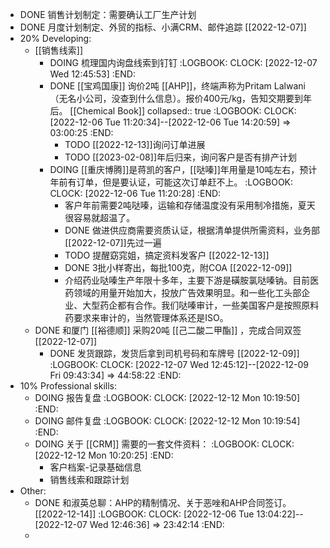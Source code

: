 - DONE 销售计划制定：需要确认工厂生产计划
- DONE 月度计划制定、外贸的指标、小满CRM、邮件追踪 [[2022-12-07]]
- 20% Developing:
	- [[销售线索]]
		- DOING 梳理国内询盘线索到钉钉
		  :LOGBOOK:
		  CLOCK: [2022-12-07 Wed 12:45:53]
		  :END:
		- DONE [[宝鸡国康]] 询价2吨 [[AHP]]，终端声称为Pritam Lalwani（无名小公司，没查到什么信息）。报价400元/kg，告知交期要到年后。 [[Chemical Book]] 
		  collapsed:: true
		  :LOGBOOK:
		  CLOCK: [2022-12-06 Tue 11:20:34]--[2022-12-06 Tue 14:20:59] =>  03:00:25
		  :END:
			- TODO [[2022-12-13]]询问订单进展
			- TODO [[2023-02-08]]年后归来，询问客户是否有排产计划
		- DOING [[重庆博腾]]是蒋凯的客户，[[哒嗪]]年用量是10吨左右，预计年前有订单，但是要认证，可能这次订单赶不上。
		  :LOGBOOK:
		  CLOCK: [2022-12-06 Tue 11:20:28]
		  :END:
			- 客户年前需要2吨哒嗪，运输和存储温度没有采用制冷措施，夏天很容易就超温了。
			- DONE 做进供应商需要资质认证，根据清单提供所需资料，业务部[[2022-12-07]]先过一遍
			- TODO 提醒窈窕姐，搞定资料发客户 [[2022-12-13]]
			- DONE 3批小样寄出，每批100克，附COA [[2022-12-09]]
			- 介绍药业哒嗪生产年限十多年，主要下游是磺胺氯哒嗪钠。目前医药领域的用量开始加大，投放广告效果明显。和一些化工头部企业、大型药企都有合作。我们哒嗪审计，一些美国客户是按照原料药要求来审计的，当然管理体系还是ISO。
	- DONE 和厦门 [[裕德顺]] 采购20吨 [[己二酸二甲酯]] ，完成合同双签 [[2022-12-07]]
		- DONE 发货跟踪，发货后拿到司机号码和车牌号 [[2022-12-09]]
		  :LOGBOOK:
		  CLOCK: [2022-12-07 Wed 12:45:12]--[2022-12-09 Fri 09:43:34] =>  44:58:22
		  :END:
- 10% Professional skills:
	- DOING 报告复盘
	  :LOGBOOK:
	  CLOCK: [2022-12-12 Mon 10:19:50]
	  :END:
	- DOING 邮件复盘
	  :LOGBOOK:
	  CLOCK: [2022-12-12 Mon 10:19:54]
	  :END:
	- DOING 关于 [[CRM]] 需要的一套文件资料：
	  :LOGBOOK:
	  CLOCK: [2022-12-12 Mon 10:20:25]
	  :END:
		- 客户档案-记录基础信息
		- 销售线索和跟踪计划
- Other:
	- DONE 和淑英总聊：AHP的精制情况、关于恶唑和AHP合同签订。 [[2022-12-14]]
	  :LOGBOOK:
	  CLOCK: [2022-12-06 Tue 13:04:22]--[2022-12-07 Wed 12:46:36] =>  23:42:14
	  :END:
	-